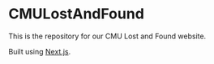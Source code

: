 # CMULostAndFound
This is the repository for our CMU Lost and Found website.

Built using [Next.js](https://nextjs.org/learn).